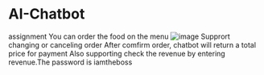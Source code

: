 # AI-Chatbot
 assignment
You can order the food on the menu
![image](https://user-images.githubusercontent.com/70090318/119245875-2a670e80-bbaf-11eb-8acf-0feadd51e18c.png)
Supprort changing or canceling order
After comfirm order, chatbot will return a total price for payment
 Also supporting check the revenue by entering revenue.The password is iamtheboss
